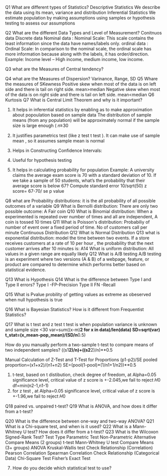 Q1 What are different types of Statistics?
Descriptive Statistics
We describe the data using its mean, variance and distribution
Inferential Statistics
We estimate population by making assumptions using samples or hypothesis testing to assess our assumptions

Q2 What are the different Data Types and Level of Measurement?
Conitnuos data
Discrete data
Nominal data : Nominal Scale: This scale contains the least information since the data have names/labels only.
ordinal data : Ordinal Scale: In comparison to the nominal scale, the ordinal scale has more information because along with the labels, it has order/direction.
Example: Income level – High income, medium income, low income.

Q3 what are the Measures of Central tendency?

Q4 what are the Measures of Dispersion?
Varinance, Range, SD
Q5 Whare the measures of SKewness
Positive skew when most of the data is on left side and there is tail on right side. mean>median
Negative skew when most of the data is on right side and there is tail on left side. mean<median
Q6 Kurtosis
Q7 What is Central Limit Theorem and why is it important?
1. It helps in inferential statistics by enabling as to make approximation about popoulation based on sample data
The distribution of sample means (from any population) will be approximately normal if the sample size is large enough (
𝑛≥30
2. It justifies parametrics test (like z test t test ). It can make use of sample mean , so it assumes sample mean is normal
3. Helps in Constructing Confidence Intervals: 
4. Useful for hypothesis testing
   
5. It helps in calculating probability for population
   Example:
A university claims the average exam score is 70 with a standard deviation of 10. If we take a sample of 50 students, what’s the probability that their average score is below 67?
Compute standard error 10/sqrt(50)
z score= 67-70/ se
p value


Q8 what are Probability distributions: it is the all probability of all possible outcomes of a variable
Q9 What is Bernolli distribution: There are only two possible outcome: A Fair coin
Q10 What is Binomial distribution: When a experimented is repeated over number of times and all are independent, A coin is tossed 10 times
Q11 What is Poisson's distribution: Probabiliy of number of event over a fixed period of time. No of customers call per minute
Continuous Distribution
Q12 What is Normal Distribution
Q13 what is exponential distribution: model the time between two events. If a store receives customers at a rate of 10 per hour , the probability that the next customer arrives after 10 minutes is:
A14 What is uniform distribution: All values in a given range are equally likely
Q12 What is A/B testing
A/B testing is an experiment where two versions (A & B) of a webpage, feature, or product are compared to determine which performs better based on statistical evidence.

Q13 What is Hypothesis
Q14 What is the difference between Type I and Type II errors?
Type I -FP-Precision
Type II FN -Recall

Q15 What is Pvalue 
probility of getting values as extreme as obeserved when null hypothesis is true

Q16  What is Bayesian Statistics? How is it different from Frequentist Statistics?

Q17 What is t test and z test
t test is when population variance is unknown and sample size <30
var=sum((x-m)**2 for x in data)/len(data)
SD=sqrt(var)
t_stat=(x_mean-pop_mean)/(SD/n**0.5)

How do you manually perform a two-sample t-test to compare means of two independent samples?
((s1**2)/n)+((s2**2)/n)**0.5

Manual Calculation of Z-Test and T-Test for Proportions
(p1-p2)/SE
pooled proportion=(x1+x2)/(n1+n2)
SE=(pool(1-pool)*(1/n1+1/n2))**0.5
1. t-test, based on t distibution, check degree of freedom, at Alpha=0.05 significance level, critical value of z score is +-2.045,we fail to reject 𝐻0
   df=min(n2-1,n1-1)
3. for z test , at Alpha=0.05 significance level, critical value of z score is +-1.96,we fail to reject 𝐻0
   
Q18 paired vs. unpaired t-test?
Q19 What is ANOVA, and how does it differ from a t-test?

Q20 What is the difference between one-way and two-way ANOVA?
Q21 What is a Chi-square test, and when is it used?
Q22 What is a Mann-Whitney U test? How does it differ from a t-test?
Q23  What is the Wilcoxon Signed-Rank Test?
Test Type                     	         Parametric Test	                             Non-Parametric Alternative
Compare Means (2 groups)               	t-test	                                     Mann-Whitney U test
Compare Means (3+ groups)	              ANOVA	                                       Kruskal-Wallis test
Check Relationship (Correlation)	      Pearson Correlation	                       Spearman Correlation
Check Relationship (Categorical Data) 	Chi-Square Test	                       Fisher’s Exact Test

7. How do you decide which statistical test to use?
   
 
